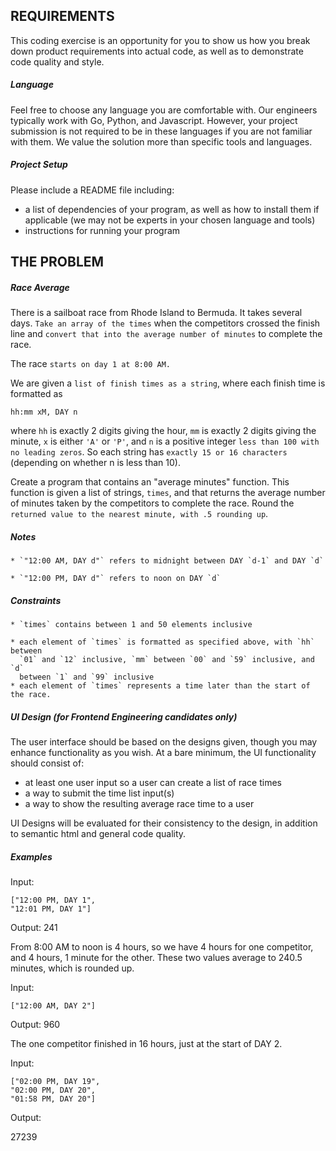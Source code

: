 ## REQUIREMENTS

This coding exercise is an opportunity for you to show us how you break down product requirements into actual code, as well as to demonstrate code quality and style.

##### Language
Feel free to choose any language you are comfortable with. Our engineers typically work with Go, Python, and Javascript. However, your project submission is not required to be in these languages if you are not familiar with them. We value the solution more than specific tools and languages.

##### Project Setup
Please include a README file including:
- a list of dependencies of your program, as well as how to install them if applicable (we may not be experts in your chosen language and tools)
- instructions for running your program

## THE PROBLEM

##### Race Average

There is a sailboat race from Rhode Island to Bermuda. It takes several days.
`Take an array of the times` when the competitors crossed the finish line and
`convert that into the average number of minutes` to complete the race.

The race `starts on day 1 at 8:00 AM.`

We are given a `list of finish times as a string`, where each finish time is
formatted as

`hh:mm xM, DAY n`

where `hh` is exactly 2 digits giving the hour, `mm` is exactly 2 digits
giving the minute, `x` is either `'A'` or `'P'`, and `n` is a positive integer
`less than 100 with no leading zeros`. So each string has `exactly 15 or 16 characters` (depending on whether n is less than 10).

Create a program that contains an "average minutes" function. This function is given a
list of strings, `times`, and that returns the average number of minutes taken by the
competitors to complete the race. Round the `returned value to the nearest
minute, with .5 rounding up`.

##### Notes

    * `"12:00 AM, DAY d"` refers to midnight between DAY `d-1` and DAY `d`

    * `"12:00 PM, DAY d"` refers to noon on DAY `d`

##### Constraints

    * `times` contains between 1 and 50 elements inclusive

    * each element of `times` is formatted as specified above, with `hh` between
      `01` and `12` inclusive, `mm` between `00` and `59` inclusive, and `d`
      between `1` and `99` inclusive
    * each element of `times` represents a time later than the start of the race.

##### UI Design (for Frontend Engineering candidates only)
The user interface should be based on the designs given, though you may enhance functionality as you wish. At a bare minimum, the UI functionality should consist of:
* at least one user input so a user can create a list of race times
* a way to submit the time list input(s)
* a way to show the resulting average race time to a user

UI Designs will be evaluated for their consistency to the design, in addition to semantic html and general code quality.

##### Examples

Input:

    ["12:00 PM, DAY 1",
    "12:01 PM, DAY 1"]

Output:
    241

From 8:00 AM to noon is 4 hours, so we have 4 hours for one competitor, and 4
hours, 1 minute for the other. These two values average to 240.5 minutes,
which is rounded up.


Input:

    ["12:00 AM, DAY 2"]

Output:
     960

The one competitor finished in 16 hours, just at the start of DAY 2.

Input:

    ["02:00 PM, DAY 19",
    "02:00 PM, DAY 20",
    "01:58 PM, DAY 20"]

Output:

27239